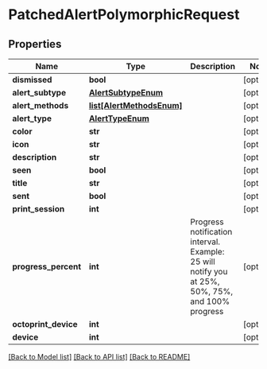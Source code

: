 # PatchedAlertPolymorphicRequest

## Properties
Name | Type | Description | Notes
------------ | ------------- | ------------- | -------------
**dismissed** | **bool** |  | [optional] 
**alert_subtype** | [**AlertSubtypeEnum**](AlertSubtypeEnum.md) |  | [optional] 
**alert_methods** | [**list[AlertMethodsEnum]**](AlertMethodsEnum.md) |  | [optional] 
**alert_type** | [**AlertTypeEnum**](AlertTypeEnum.md) |  | [optional] 
**color** | **str** |  | [optional] 
**icon** | **str** |  | [optional] 
**description** | **str** |  | [optional] 
**seen** | **bool** |  | [optional] 
**title** | **str** |  | [optional] 
**sent** | **bool** |  | [optional] 
**print_session** | **int** |  | [optional] 
**progress_percent** | **int** | Progress notification interval. Example: 25 will notify you at 25%, 50%, 75%, and 100% progress | [optional] 
**octoprint_device** | **int** |  | [optional] 
**device** | **int** |  | [optional] 

[[Back to Model list]](../README.md#documentation-for-models) [[Back to API list]](../README.md#documentation-for-api-endpoints) [[Back to README]](../README.md)



